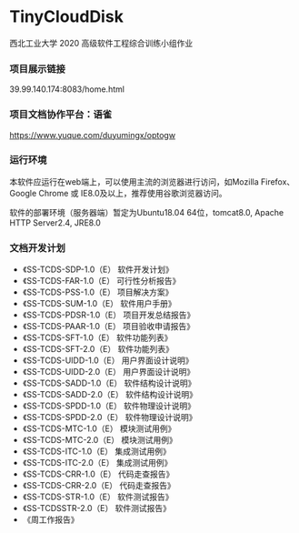 # TinyCloudDisk
西北工业大学 2020 高级软件工程综合训练小组作业

### 项目展示链接
39.99.140.174:8083/home.html

### 项目文档协作平台：语雀
https://www.yuque.com/duyumingx/optogw

### 运行环境
本软件应运行在web端上，可以使用主流的浏览器进行访问，如Mozilla Firefox、Google Chrome 或 IE8.0及以上，推荐使用谷歌浏览器访问。

软件的部署环境（服务器端）暂定为Ubuntu18.04 64位，tomcat8.0, Apache HTTP Server2.4, JRE8.0

### 文档开发计划
- 《SS-TCDS-SDP-1.0（E） 软件开发计划》
- 《SS-TCDS-FAR-1.0（E） 可行性分析报告》
- 《SS-TCDS-PSS-1.0（E） 项目解决方案》
- 《SS-TCDS-SUM-1.0（E） 软件用户手册》
- 《SS-TCDS-PDSR-1.0（E） 项目开发总结报告》
- 《SS-TCDS-PAAR-1.0（E） 项目验收申请报告》
- 《SS-TCDS-SFT-1.0（E） 软件功能列表》
- 《SS-TCDS-SFT-2.0（E） 软件功能列表》
- 《SS-TCDS-UIDD-1.0（E） 用户界面设计说明》
- 《SS-TCDS-UIDD-2.0（E） 用户界面设计说明》
- 《SS-TCDS-SADD-1.0（E） 软件结构设计说明》
- 《SS-TCDS-SADD-2.0（E） 软件结构设计说明》
- 《SS-TCDS-SPDD-1.0（E） 软件物理设计说明》
- 《SS-TCDS-SPDD-2.0（E） 软件物理设计说明》
- 《SS-TCDS-MTC-1.0（E） 模块测试用例》
- 《SS-TCDS-MTC-2.0（E） 模块测试用例》
- 《SS-TCDS-ITC-1.0（E） 集成测试用例》
- 《SS-TCDS-ITC-2.0（E） 集成测试用例》
- 《SS-TCDS-CRR-1.0（E） 代码走查报告》
- 《SS-TCDS-CRR-2.0（E） 代码走查报告》
- 《SS-TCDS-STR-1.0（E） 软件测试报告》
- 《SS-TCDSSTR-2.0（E） 软件测试报告》
- 《周工作报告》